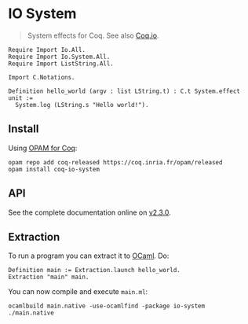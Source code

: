# IO System
> System effects for Coq. See also [Coq.io](http://coq.io/).

    Require Import Io.All.
    Require Import Io.System.All.
    Require Import ListString.All.

    Import C.Notations.

    Definition hello_world (argv : list LString.t) : C.t System.effect unit :=
      System.log (LString.s "Hello world!").

## Install
Using [OPAM for Coq](coq.io/opam/):

    opam repo add coq-released https://coq.inria.fr/opam/released
    opam install coq-io-system

## API
See the complete documentation online on [v2.3.0](http://coq-io.github.io/doc/system/2.3.0/toc.html).

## Extraction
To run a program you can extract it to [OCaml](https://ocaml.org/). Do:

    Definition main := Extraction.launch hello_world.
    Extraction "main" main.

You can now compile and execute `main.ml`:

    ocamlbuild main.native -use-ocamlfind -package io-system
    ./main.native
